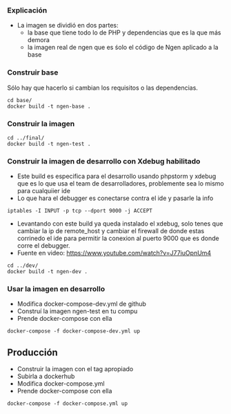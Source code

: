 ### Explicación

* La imagen se dividió en dos partes: 
    * la base que tiene todo lo de PHP y dependencias que es la que más demora
    * la imagen real de ngen que es śolo el código de Ngen aplicado a la base

### Construir base

Sólo hay que hacerlo si cambian los requisitos o las dependencias.

```
cd base/
docker build -t ngen-base .
```

### Construir la imagen

```
cd ../final/
docker build -t ngen-test .
```

### Construir la imagen de desarrollo con Xdebug habilitado

*  Este build es especifica para el desarrollo usando phpstorm y xdebug que es lo que usa el team de desarrolladores, problemente sea lo mismo para cualquiier ide
* Lo que hara el debugger es conectarse contra el ide y pasarle la info
 ```
iptables -I INPUT -p tcp --dport 9000 -j ACCEPT
```
* Levantando con este build ya queda instalado el xdebug, solo tenes que cambiar la ip de remote_host y cambiar el firewall de donde estas corrinedo el ide para permitir la conexion al puerto 9000 que es donde corre el debugger.
* Fuente en video: https://www.youtube.com/watch?v=J77iuOpnUm4

```
cd ../dev/
docker build -t ngen-dev .

```

### Usar la imagen en desarrollo 
 
* Modifica docker-compose-dev.yml de github 
* Construí la imagen ngen-test en tu compu
* Prende docker-compose con ella

``` 
docker-compose -f docker-compose-dev.yml up
```


## Producción

* Construir la imagen con el tag apropiado
* Subirla a dockerhub
* Modifica docker-compose.yml
* Prende docker-compose con ella

``` 
docker-compose -f docker-compose.yml up
```
